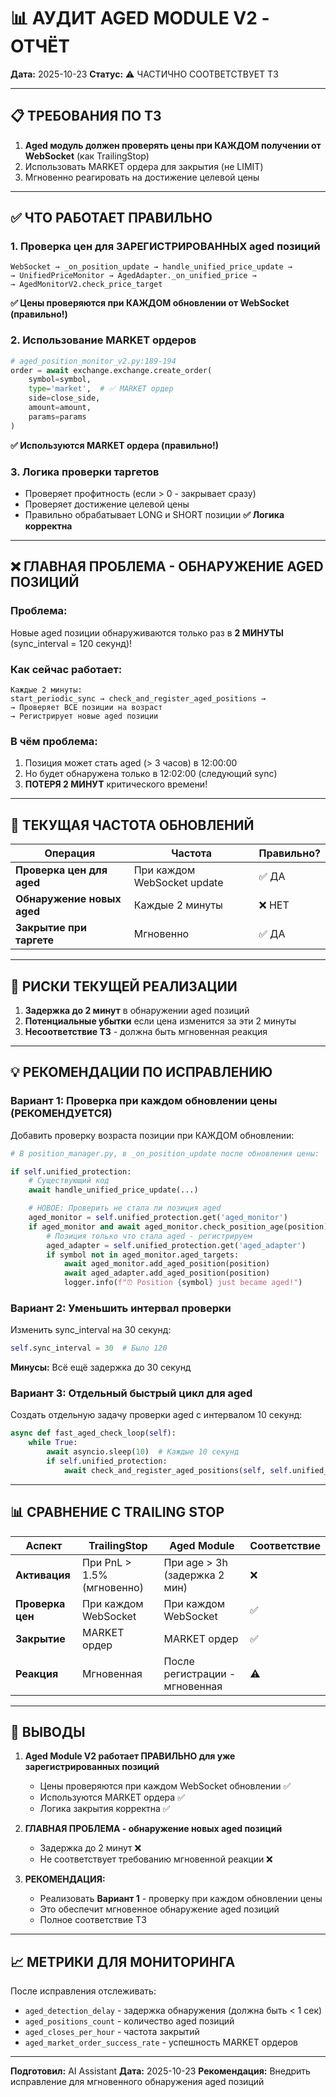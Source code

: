 # 📊 АУДИТ AGED MODULE V2 - ОТЧЁТ

**Дата:** 2025-10-23
**Статус:** ⚠️ ЧАСТИЧНО СООТВЕТСТВУЕТ ТЗ

---

## 📋 ТРЕБОВАНИЯ ПО ТЗ

1. **Aged модуль должен проверять цены при КАЖДОМ получении от WebSocket** (как TrailingStop)
2. Использовать MARKET ордера для закрытия (не LIMIT)
3. Мгновенно реагировать на достижение целевой цены

---

## ✅ ЧТО РАБОТАЕТ ПРАВИЛЬНО

### 1. **Проверка цен для ЗАРЕГИСТРИРОВАННЫХ aged позиций**
```
WebSocket → _on_position_update → handle_unified_price_update →
→ UnifiedPriceMonitor → AgedAdapter._on_unified_price →
→ AgedMonitorV2.check_price_target
```
**✅ Цены проверяются при КАЖДОМ обновлении от WebSocket (правильно!)**

### 2. **Использование MARKET ордеров**
```python
# aged_position_monitor_v2.py:189-194
order = await exchange.exchange.create_order(
    symbol=symbol,
    type='market',  # ✅ MARKET ордер
    side=close_side,
    amount=amount,
    params=params
)
```
**✅ Используются MARKET ордера (правильно!)**

### 3. **Логика проверки таргетов**
- Проверяет профитность (если > 0 - закрывает сразу)
- Проверяет достижение целевой цены
- Правильно обрабатывает LONG и SHORT позиции
**✅ Логика корректна**

---

## ❌ ГЛАВНАЯ ПРОБЛЕМА - ОБНАРУЖЕНИЕ AGED ПОЗИЦИЙ

### **Проблема:**
Новые aged позиции обнаруживаются только раз в **2 МИНУТЫ** (sync_interval = 120 секунд)!

### **Как сейчас работает:**
```
Каждые 2 минуты:
start_periodic_sync → check_and_register_aged_positions →
→ Проверяет ВСЕ позиции на возраст
→ Регистрирует новые aged позиции
```

### **В чём проблема:**
1. Позиция может стать aged (> 3 часов) в 12:00:00
2. Но будет обнаружена только в 12:02:00 (следующий sync)
3. **ПОТЕРЯ 2 МИНУТ** критического времени!

---

## 🔄 ТЕКУЩАЯ ЧАСТОТА ОБНОВЛЕНИЙ

| Операция | Частота | Правильно? |
|----------|---------|------------|
| **Проверка цен для aged** | При каждом WebSocket update | ✅ ДА |
| **Обнаружение новых aged** | Каждые 2 минуты | ❌ НЕТ |
| **Закрытие при таргете** | Мгновенно | ✅ ДА |

---

## 🚨 РИСКИ ТЕКУЩЕЙ РЕАЛИЗАЦИИ

1. **Задержка до 2 минут** в обнаружении aged позиций
2. **Потенциальные убытки** если цена изменится за эти 2 минуты
3. **Несоответствие ТЗ** - должна быть мгновенная реакция

---

## 💡 РЕКОМЕНДАЦИИ ПО ИСПРАВЛЕНИЮ

### **Вариант 1: Проверка при каждом обновлении цены (РЕКОМЕНДУЕТСЯ)**

Добавить проверку возраста позиции при КАЖДОМ обновлении:

```python
# В position_manager.py, в _on_position_update после обновления цены:

if self.unified_protection:
    # Существующий код
    await handle_unified_price_update(...)

    # НОВОЕ: Проверить не стала ли позиция aged
    aged_monitor = self.unified_protection.get('aged_monitor')
    if aged_monitor and await aged_monitor.check_position_age(position):
        # Позиция только что стала aged - регистрируем
        aged_adapter = self.unified_protection.get('aged_adapter')
        if symbol not in aged_monitor.aged_targets:
            await aged_monitor.add_aged_position(position)
            await aged_adapter.add_aged_position(position)
            logger.info(f"⏰ Position {symbol} just became aged!")
```

### **Вариант 2: Уменьшить интервал проверки**

Изменить sync_interval на 30 секунд:
```python
self.sync_interval = 30  # Было 120
```

**Минусы:** Всё ещё задержка до 30 секунд

### **Вариант 3: Отдельный быстрый цикл для aged**

Создать отдельную задачу проверки aged с интервалом 10 секунд:
```python
async def fast_aged_check_loop(self):
    while True:
        await asyncio.sleep(10)  # Каждые 10 секунд
        if self.unified_protection:
            await check_and_register_aged_positions(self, self.unified_protection)
```

---

## 📊 СРАВНЕНИЕ С TRAILING STOP

| Аспект | TrailingStop | Aged Module | Соответствие |
|--------|--------------|-------------|--------------|
| **Активация** | При PnL > 1.5% (мгновенно) | При age > 3h (задержка 2 мин) | ❌ |
| **Проверка цен** | При каждом WebSocket | При каждом WebSocket | ✅ |
| **Закрытие** | MARKET ордер | MARKET ордер | ✅ |
| **Реакция** | Мгновенная | После регистрации - мгновенная | ⚠️ |

---

## 🎯 ВЫВОДЫ

1. **Aged Module V2 работает ПРАВИЛЬНО для уже зарегистрированных позиций**
   - Цены проверяются при каждом WebSocket обновлении ✅
   - Используются MARKET ордера ✅
   - Логика закрытия корректна ✅

2. **ГЛАВНАЯ ПРОБЛЕМА - обнаружение новых aged позиций**
   - Задержка до 2 минут ❌
   - Не соответствует требованию мгновенной реакции ❌

3. **РЕКОМЕНДАЦИЯ:**
   - Реализовать **Вариант 1** - проверку при каждом обновлении цены
   - Это обеспечит мгновенное обнаружение aged позиций
   - Полное соответствие ТЗ

---

## 📈 МЕТРИКИ ДЛЯ МОНИТОРИНГА

После исправления отслеживать:
- `aged_detection_delay` - задержка обнаружения (должна быть < 1 сек)
- `aged_positions_count` - количество aged позиций
- `aged_closes_per_hour` - частота закрытий
- `aged_market_order_success_rate` - успешность MARKET ордеров

---

**Подготовил:** AI Assistant
**Дата:** 2025-10-23
**Рекомендация:** Внедрить исправление для мгновенного обнаружения aged позиций